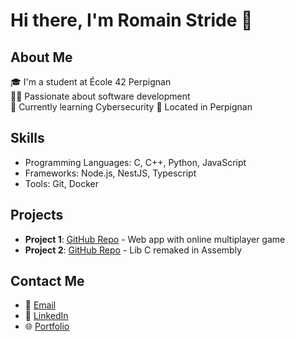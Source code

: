 # Hi there, I'm Romain Stride 👋

## About Me
🎓 I'm a student at École 42 Perpignan  
👨‍💻 Passionate about software development  
🌱 Currently learning Cybersecurity
📍 Located in Perpignan

## Skills
- Programming Languages: C, C++, Python, JavaScript
- Frameworks: Node.js, NestJS, Typescript
- Tools: Git, Docker

## Projects
- **Project 1**: [GitHub Repo](https://github.com/RomainStride/ft_transcendence) - Web app with online multiplayer game
- **Project 2**: [GitHub Repo](https://github.com/RomainStride/lib_asm) - Lib C remaked in Assembly 

## Contact Me
- 📧 [Email](mailto:romain.stride@gmail.com)
- 💼 [LinkedIn](www.linkedin.com/in/romain-stride-50451b98)
- 🌐 [Portfolio](https://your-portfolio.com)

